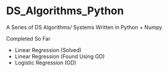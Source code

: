 # DS_Algorithms_Python
A Series of DS Algorithms/ Systems Written in Python + Numpy

Completed So Far
* Linear Regression (Solved)
* Linear Regression (Found Using GD)
* Logistic Regression (GD) 
